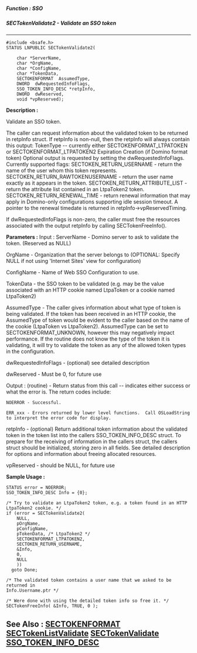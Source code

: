 ##### Function : SSO
##### SECTokenValidate2 - Validate an SSO token
---
```
#include <bsafe.h>
STATUS LNPUBLIC SECTokenValidate2(

	char *ServerName,
	char *OrgName,
	char *ConfigName,
	char *TokenData,
	SECTOKENFORMAT  AssumedType,
	DWORD  dwRequestedInfoFlags,
	SSO_TOKEN_INFO_DESC *retpInfo,
	DWORD  dwReserved,
	void *vpReserved);
```
**Description :**

Validate an SSO token.

The caller can request information about the validated token to be returned in 
retpInfo struct. If retpInfo is non-null, then the retpInfo will always contain 
this output:
   TokenType -- currently either SECTOKENFORMAT_LTPATOKEN or 
SECTOKENFORMAT_LTPATOKEN2
   Expiration
   Creation (if Domino format token)
Optional output is requested by setting the dwRequestedInfoFlags.  Currently 
supported flags:
  SECTOKEN_RETURN_USERNAME - return the name of the user whom this token 
represents.
  SECTOKEN_RETURN_RAWTOKENUSERNAME - return the user name exactly as it appears 
in the token.
  SECTOKEN_RETURN_ATTRIBUTE_LIST - return the attribute list contained in an 
LtpaToken2 token.
  SECTOKEN_RETURN_RENEWAL_TIME - return renewal information that may apply in 
Domino-only configurations supporting idle session timeout.  A pointer to the 
renewal timedate is returned in retpInfo->vpReservedTiming. 

If dwRequestedInfoFlags is non-zero, the caller must free the resources 
associated with the output retpInfo by calling SECTokenFreeInfo().

**Parameters :**
Input :
ServerName  -  Domino server to ask to validate the token. (Reserved as NULL)

OrgName  -  Organization that the server belongs to (OPTIONAL: Specify NULL if not using 'Internet Sites' view for configuration)

ConfigName  -  Name of Web SSO Configuration to use.

TokenData  -  the SSO token to be validated (e.g. may be the value associated with an HTTP cookie named LtpaToken or a cookie named LtpaToken2)

AssumedType  -  The caller gives information about what type of token is being validated.  If the token has been received in an HTTP cookie, the AssumedType of token would be evident to the caller based on the name of the cookie (LtpaToken vs LtpaToken2). AssumedType can be set to SECTOKENFORMAT_UNKNOWN, however this may negatively impact performance.  If the routine does not know the type of the token it is validating, it will try to validate the token as any of the allowed token types in the configuration.

dwRequestedInfoFlags  -  (optional) see detailed description

dwReserved  -  Must be 0, for future use

Output :
(routine)  -  Return status from this call -- indicates either success or what the error is. The return codes include:

    NOERROR - Successful.

    ERR_xxx - Errors returned by lower level functions.  Call OSLoadString to interpret the error code for display.


retpInfo  -  (optional) Return additional token information about the validated token in the token list into the callers SSO_TOKEN_INFO_DESC struct. To prepare for the receiving of information in the callers struct, the callers struct should be initialized, storing zero in all fields.  See detailed description for options and information about freeing allocated resources. 

vpReserved  -  should be NULL, for future use  


**Sample Usage :**
```
STATUS error = NOERROR;
SSO_TOKEN_INFO_DESC Info = {0};

/* Try to validate an LtpaToken2 token, e.g. a token found in an HTTP 
LtpaToken2 cookie. */
if (error = SECTokenValidate2(
	NULL,
	pOrgName,
	pConfigName, 
	pTokenData, /* LtpaToken2 */
	SECTOKENFORMAT_LTPATOKEN2,
	SECTOKEN_RETURN_USERNAME, 
	&Info,
	0,
	NULL
	))
  goto Done;

/* The validated token contains a user name that we asked to be returned in 
Info.Username.ptr */

/* Were done with using the detailed token info so free it. */
SECTokenFreeInfo( &Info, TRUE, 0 );
```
**See Also :**
[SECTOKENFORMAT](/domino-c-api-docs/reference/Data/SECTOKENFORMAT)
[SECTokenListValidate](/domino-c-api-docs/reference/Func/SECTokenListValidate)
[SECTokenValidate](/domino-c-api-docs/reference/Func/SECTokenValidate)
[SSO_TOKEN_INFO_DESC](/domino-c-api-docs/reference/Data/SSO_TOKEN_INFO_DESC)
---
